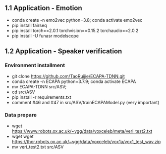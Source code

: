 ## 1.1 Application - Emotion
- conda create -n emo2vec python=3.8; conda activate emo2vec
- pip install fairseq
- pip install torch==2.0.1 torchvision==0.15.2 torchaudio==2.0.2
- pip install -U funasr modelscope

## 1.2 Application - Speaker verification
### Environment installment
- git clone https://github.com/TaoRuijie/ECAPA-TDNN.git
- conda create -n ECAPA python=3.7.9; conda activate ECAPA
- mv ECAPA-TDNN src/ASV;
- cd src/ASV
- pip install -r requirements.txt
- comment #46 and #47 in src/ASV/trainECAPAModel.py (very important)

### Data prepare
- wget https://www.robots.ox.ac.uk/~vgg/data/voxceleb/meta/veri_test2.txt
- wget wget https://thor.robots.ox.ac.uk/~vgg/data/voxceleb/vox1a/vox1_test_wav.zip
- mv veri_test2.txt src/ASV
